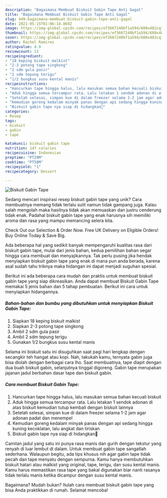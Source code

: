 ```yaml
---
description: "Bagaimana Membuat Biskuit Gabin Tape Anti Gagal"
title: "Bagaimana Membuat Biskuit Gabin Tape Anti Gagal"
slug: 449-bagaimana-membuat-biskuit-gabin-tape-anti-gagal
date: 2021-05-15T01:06:14.869Z
image: https://img-global.cpcdn.com/recipes/ef3667240bf1a594/680x482cq70/biskuit-gabin-tape-foto-resep-utama.jpg
thumbnail: https://img-global.cpcdn.com/recipes/ef3667240bf1a594/680x482cq70/biskuit-gabin-tape-foto-resep-utama.jpg
cover: https://img-global.cpcdn.com/recipes/ef3667240bf1a594/680x482cq70/biskuit-gabin-tape-foto-resep-utama.jpg
author: Rachel Ramirez
ratingvalue: 4.9
reviewcount: 13
recipeingredient:
- "18 keping biskuit malkist"
- "2-3 potong tape singkong"
- "2 sdm gula pasir"
- "2 sdm tepung terigu"
- "1/2 bungkus susu kental manis"
recipeinstructions:
- "Hancurkan tape hingga halus, lalu masukan semua bahan kecuali biskuit"
- "Aduk hingga semua tercampur rata. Lalu letakan 1 sendok adonan di atas biskuit kemudian tutup kembali dengan biskuit lainnya"
- "Setelah selesai, simpan kue di dalam freezer selama 1-2 jam agar adonan padat dan menempel"
- "Kemudian goreng kedalam minyak panas dengan api sedang hingga kuning kecoklatan, lalu angkat dan tiriskan"
- "Biskuit gabin tape nya siap di hidangkan🤗"
categories:
- Resep
tags:
- biskuit
- gabin
- tape

katakunci: biskuit gabin tape 
nutrition: 147 calories
recipecuisine: Indonesian
preptime: "PT29M"
cooktime: "PT58M"
recipeyield: "1"
recipecategory: Dessert

---
```



![Biskuit Gabin Tape](https://img-global.cpcdn.com/recipes/ef3667240bf1a594/680x482cq70/biskuit-gabin-tape-foto-resep-utama.jpg)

Sedang mencari inspirasi resep biskuit gabin tape yang unik? Cara membuatnya memang tidak terlalu sulit namun tidak gampang juga. Kalau salah mengolah maka hasilnya tidak akan memuaskan dan justru cenderung tidak enak. Padahal biskuit gabin tape yang enak harusnya sih memiliki aroma dan rasa yang mampu memancing selera kita.

Check Out our Selection &amp; Order Now. Free UK Delivery on Eligible Orders! Buy Online Today &amp; Save Big.

Ada beberapa hal yang sedikit banyak mempengaruhi kualitas rasa dari biskuit gabin tape, mulai dari jenis bahan, kedua pemilihan bahan segar hingga cara membuat dan menyajikannya. Tak perlu pusing jika hendak menyiapkan biskuit gabin tape yang enak di mana pun anda berada, karena asal sudah tahu triknya maka hidangan ini dapat menjadi suguhan spesial.


Berikut ini ada beberapa cara mudah dan praktis untuk membuat biskuit gabin tape yang siap dikreasikan. Anda dapat membuat Biskuit Gabin Tape memakai 5 jenis bahan dan 5 tahap pembuatan. Berikut ini cara untuk menyiapkan hidangannya.

<!--inarticleads1-->

##### Bahan-bahan dan bumbu yang dibutuhkan untuk menyiapkan Biskuit Gabin Tape:

1. Siapkan 18 keping biskuit malkist
1. Siapkan 2-3 potong tape singkong
1. Ambil 2 sdm gula pasir
1. Ambil 2 sdm tepung terigu
1. Gunakan 1/2 bungkus susu kental manis


Selama ini biskuit satu ini disuguhkan saat pagi hari lengkap dengan secangkir teh hangat atau kopi. Nah, takukah kamu, ternyata gabin juga bisa diolah dengan berbagai cara lho. Saat membuatnya, tape diapit dengan dua buah biskuit gabin, selanjutnya tinggal digoreng. Gabin tape merupakan jajanan jadul berbahan dasar tape dan biskuit gabin. 

<!--inarticleads2-->

##### Cara membuat Biskuit Gabin Tape:

1. Hancurkan tape hingga halus, lalu masukan semua bahan kecuali biskuit
1. Aduk hingga semua tercampur rata. Lalu letakan 1 sendok adonan di atas biskuit kemudian tutup kembali dengan biskuit lainnya
1. Setelah selesai, simpan kue di dalam freezer selama 1-2 jam agar adonan padat dan menempel
1. Kemudian goreng kedalam minyak panas dengan api sedang hingga kuning kecoklatan, lalu angkat dan tiriskan
1. Biskuit gabin tape nya siap di hidangkan🤗


Camilan jadul yang satu ini punya rasa manis dan gurih dengan tekstur yang renyah di luar lembut di dalam. Untuk membuat gabin tape sangatlah sederhana. Walaupun begitu, ada tips khusus nih agar gabin tape tidak pecah dan tape menyatu dengan sempurna. Kamu hanya membutuhkan biskuit hatari atau malkist yang original, tape, terigu, dan susu kental manis. Kamu harus memastikan rasa tape yang bakal digunakan biar nanti rasanya tidak terlalu manis ketika dicampur dengan susu kental manis. 

Bagaimana? Mudah bukan? Itulah cara membuat biskuit gabin tape yang bisa Anda praktikkan di rumah. Selamat mencoba!
